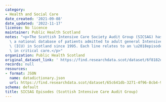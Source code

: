 ```yaml
---
category:
- Health and Social Care
date_created: '2021-09-08'
date_updated: '2022-11-17'
license: No licence
maintainer: Public Health Scotland
notes: "<p>The Scottish Intensive Care Society Audit Group (SICSAG) has maintained\
  \ a national database of patients admitted to adult general Intensive Care Units\
  \ (ICU) in Scotland since 1995. Each line relates to an \u2018episode of care\u2019\
  \ in critical care.</p>"
organization: Public Health Scotland
original_dataset_link: ' https://find.researchdata.scot/dataset/6f8182d2-2993-400d-829d-b52cdb324bf3'
records: null
resources:
- format: JSON
  name: datadictionary.json
  url: https://find.researchdata.scot/dataset/65c641db-3271-4f96-8cb4-94cf9e6379b4/resource/6f8182d2-2993-400d-829d-b52cdb324bf3/download/datadictionary.json
schema: default
title: SICSAG Episodes (Scottish Intensive Care Audit Group)
---
```

